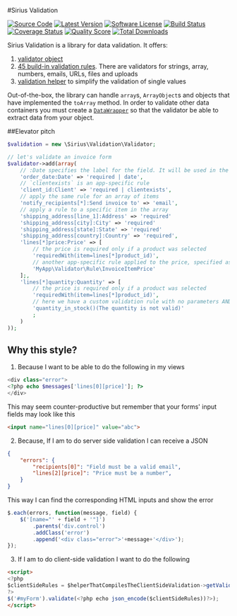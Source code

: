#Sirius Validation

[![Source Code](http://img.shields.io/badge/source-siriusphp/validation-blue.svg?style=flat-square)](https://github.com/siriusphp/validation)
[![Latest Version](https://img.shields.io/packagist/v/siriusphp/validation.svg?style=flat-square)](https://github.com/siriusphp/validation/releases)
[![Software License](https://img.shields.io/badge/license-MIT-brightgreen.svg?style=flat-square)](https://github.com/siriusphp/validation/blob/master/LICENSE)
[![Build Status](https://img.shields.io/travis/siriusphp/validation/master.svg?style=flat-square)](https://travis-ci.org/siriusphp/validation)
[![Coverage Status](https://img.shields.io/scrutinizer/coverage/g/siriusphp/validation.svg?style=flat-square)](https://scrutinizer-ci.com/g/siriusphp/validation/code-structure)
[![Quality Score](https://img.shields.io/scrutinizer/g/siriusphp/validation.svg?style=flat-square)](https://scrutinizer-ci.com/g/siriusphp/validation)
[![Total Downloads](https://img.shields.io/packagist/dt/siriusphp/validation.svg?style=flat-square)](https://packagist.org/packages/siriusphp/validation)

Sirius Validation is a library for data validation. It offers:

1. [validator object](validator.md)
2. [45 build-in validation rules](validation_rules.md). There are validators for strings, array, numbers, emails, URLs, files and uploads
3. [validation helper](validation_helper.md) to simplify the validation of single values

Out-of-the-box, the library can handle `array`s, `ArrayObject`s and objects that have implemented the `toArray` method.
In order to validate other data containers you must create a [`DataWrapper`](https://github.com/siriusphp/validation/blob/master/src/Validation/DataWrapper/WrapperInterface.php) so that the validator be able to extract data from your object.

##Elevator pitch

```php
$validation = new \Sirius\Validation\Validator;

// let's validate an invoice form
$validator->add(array(
    // :Date specifies the label for the field. It will be used in the error messages
    'order_date:Date' => 'required | date',
    // `clientexists` is an app-specific rule
	'client_id:Client' => 'required | clientexists', 
	// apply the same rule for an array of items
	'notify_recipients[*]:Send invoice to' => 'email',
	// apply a rule to a specific item in the array 
	'shipping_address[line_1]:Address' => 'required'
	'shipping_address[city]:City' => 'required'
	'shipping_address[state]:State' => 'required'
	'shipping_address[country]:Country' => 'required',
	'lines[*]price:Price' => [
	    // the price is required only if a product was selected
	    'requiredWith(item=lines[*]product_id)',
	    // another app-specific rule applied to the price, specified as a class 
	    'MyApp\Validator\Rule\InvoiceItemPrice' 
	];,
	'lines[*]quantity:Quantity' => [
	    // the price is required only if a product was selected
	    'requiredWith(item=lines[*]product_id)',
	    // here we have a custom validation rule with no parameters AND a custom error message
	    'quantity_in_stock()(The quantity is not valid)'
	    ; 
	)
));
```

## Why this style? 

1. Because I want to be able to do the following in my views
```php
<div class="error">
<?php echo $messages['lines[0][price]']; ?>
</div>
```
This may seem counter-productive but remember that your forms' input fields may look like this
```html
<input name="lines[0][price]" value="abc">
```

2. Because, If I am to do server side validation I can receive a JSON
```json
{
	"errors": {
		"recipients[0]": "Field must be a valid email",
		"lines[2][price]": "Price must be a number",
	}
}
```
This way I can find the corresponding HTML inputs and show the error
```javascript
$.each(errors, function(message, field) {
	$('[name="' + field + '"]')
		.parents('div.control')
		.addClass('error')
		.append('<div class="error">'+message+'</div>');	
});
```

3. If I am to do client-side validation I want to do the following
```html
<script>
<?php
$clientSideRules = $helperThatCompilesTheClientSideValidation->getValidationRules($validator);
?>
$('#myForm').validate(<?php echo json_encode($clientSideRules))?>);
</script>
```
